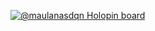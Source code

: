 [![@maulanasdqn Holopin board](https://holopin.io/api/user/board?user=maulanasdqn0)](https://holopin.io/@maulanasdqn0)
